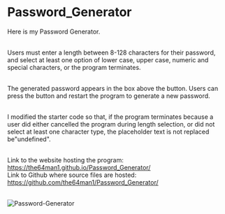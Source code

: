 # Password_Generator

Here is my Password Generator.<br><br> 

Users must enter a length between 8-128 characters for their password, and select at least one option of lower case, upper case, numeric and special characters, or the program terminates.<br><br>

The generated password appears in the box above the button. Users can press the button and restart the program to generate a new password.<br><br>

I modified the starter code so that, if the program terminates because a user did either cancelled the program during length selection, or did not select at least one character type, the placeholder text is not replaced be"undefined".<br><br>

Link to the website hosting the program: https://the64man1.github.io/Password_Generator/ <br>
Link to Github where source files are hosted: https://github.com/the64man1/Password_Generator/ <br><br>

![Password-Generator](https://user-images.githubusercontent.com/74144055/111871752-d4c97800-8959-11eb-85ac-bfd4ddf3ef12.png)
